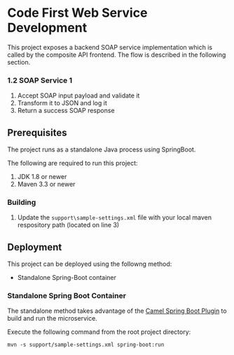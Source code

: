 Code First Web Service Development
====================================

This project exposes a backend SOAP service implementation which is called by the composite API frontend.  The flow is described in the following section.

### 1.2 SOAP Service 1

1. Accept SOAP input payload and validate it
2. Transform it to JSON and log it
3. Return a success SOAP response

## Prerequisites

The project runs as a standalone Java process using SpringBoot.

The following are required to run this project:

1. JDK 1.8 or newer
2. Maven 3.3 or newer

### Building


1. Update the `support\sample-settings.xml` file with your local maven respository path (located on line 3)

## Deployment

This project can be deployed using the followng method:

* Standalone Spring-Boot container

### Standalone Spring Boot Container

The standalone method takes advantage of the [Camel Spring Boot Plugin](http://camel.apache.org/spring-boot.html) to build and run the microservice.

Execute the following command from the root project directory:

```
mvn -s support/sample-settings.xml spring-boot:run
```